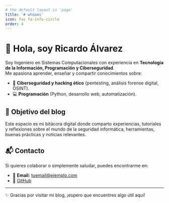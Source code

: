 ```yaml
---
# the default layout is 'page'
title: '# whoami'
icon: fas fa-info-circle
order: 4
---
```


# 👋 Hola, soy Ricardo Álvarez

Soy Ingeniero en Sistemas Computacionales con experiencia en **Tecnología de la Información, Programación y Ciberseguridad**.  
Me apasiona aprender, enseñar y compartir conocimientos sobre:

- 🔐 **Ciberseguridad y hacking ético** (pentesting, análisis forense digital, OSINT).
- 💻 **Programación** (Python, desarrollo web, automatización).

## 🎯 Objetivo del blog
Este espacio es mi bitácora digital donde comparto experiencias, tutoriales y reflexiones sobre el mundo de la seguridad informática, herramientas, buenas prácticas y noticias relevantes.

## 📬 Contacto
Si quieres colaborar o simplemente saludar, puedes encontrarme en:

- 📧 **Email:** tuemail@ejemplo.com
- 📂 [GitHub](https://github.com/0xR1ckR3x)  

---

✨ Gracias por visitar mi blog, ¡espero que encuentres algo útil aquí!

